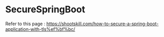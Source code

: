 # SecureSpringBoot

Refer to this page : https://shootskill.com/how-to-secure-a-spring-boot-application-with-tls%ef%bf%bc/
